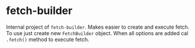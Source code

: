 # fetch-builder

Internal project of `fetch-builder`.
Makes easier to create and execute fetch.
To use just create new `FetchBuilder` object. When all options are added cal `.fetch()` method to execute fetch.
